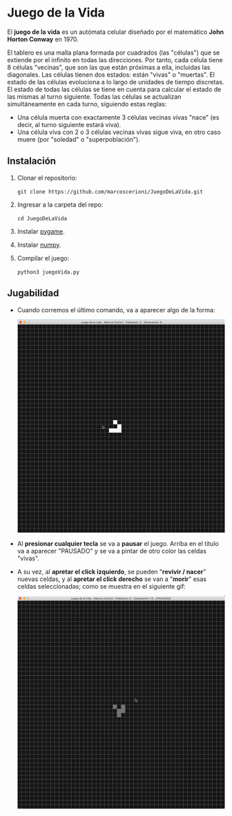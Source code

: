 # Juego de la Vida


El **juego de la vida** es un autómata celular diseñado por el matemático **John Horton Conway** en 1970. 

El tablero es una malla plana formada por cuadrados (las "células") que se extiende por el infinito en todas las direcciones. Por tanto, cada célula tiene 8 células "vecinas", que son las que están próximas a ella, incluidas las diagonales. Las células tienen dos estados: están "vivas" o "muertas". El estado de las células evoluciona a lo largo de unidades de tiempo discretas. El estado de todas las células se tiene en cuenta para calcular el estado de las mismas al turno siguiente. Todas las células se actualizan simultáneamente en cada turno, siguiendo estas reglas:

-   Una célula muerta con exactamente 3 células vecinas vivas "nace" (es decir, al turno siguiente estará viva).
-   Una célula viva con 2 o 3 células vecinas vivas sigue viva, en otro caso muere (por "soledad" o "superpoblación").

## Instalación

 1. Clonar el repositorio: 

    `git clone https://github.com/marcoscerioni/JuegoDeLaVida.git`
 
 2. Ingresar a la carpeta del repo:
             
       `cd JuegoDeLaVida`
 
 3. Instalar [pygame](https://www.pygame.org/wiki/GettingStarted). 
 
 4. Instalar [numpy](https://www.scipy.org/install.html). 
 
 5. Compilar el juego:

     `python3 juegoVida.py`

## Jugabilidad

 - Cuando corremos el último comando, va a aparecer algo de la forma: 

    ![](Inicio.gif)
 
 - Al **presionar cualquier tecla** se va a **pausar** el juego. Arriba en el título va a aparecer "PAUSADO" y se va a pintar de otro color las celdas "vivas". 
 - A su vez, al **apretar el click izquierdo**, se pueden "**revivir / nacer**" nuevas celdas, y al **apretar el click derecho** se van a "**morir**" esas celdas seleccionadas; como se muestra en el siguiente gif:

    ![](Jugando.gif)